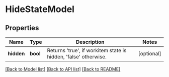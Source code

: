 # HideStateModel

## Properties
Name | Type | Description | Notes
------------ | ------------- | ------------- | -------------
**hidden** | **bool** | Returns &#39;true&#39;, if workitem state is hidden, &#39;false&#39; otherwise. | [optional] 

[[Back to Model list]](../README.md#documentation-for-models) [[Back to API list]](../README.md#documentation-for-api-endpoints) [[Back to README]](../README.md)


